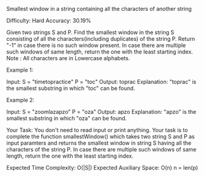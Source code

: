 Smallest window in a string containing all the characters of another string

Difficulty: Hard Accuracy: 30.19%

Given two strings S and P. Find the smallest window in the string S consisting of all the characters(including duplicates) of the string P.  Return "-1" in case there is no such window present. In case there are multiple such windows of same length, return the one with the least starting index.
Note : All characters are in Lowercase alphabets. 

Example 1:

Input:
S = "timetopractice"
P = "toc"
Output: 
toprac
Explanation: "toprac" is the smallest
substring in which "toc" can be found.

Example 2:

Input:
S = "zoomlazapzo"
P = "oza"
Output: 
apzo
Explanation: "apzo" is the smallest 
substring in which "oza" can be found.

Your Task:
You don't need to read input or print anything. 
Your task is to complete the function smallestWindow() which takes two string S and P as input paramters and returns the smallest window in string S having all the characters of the string P. 
In case there are multiple such windows of same length, return the one with the least starting index. 

Expected Time Complexity: O(|S|)
Expected Auxiliary Space: O(n) n = len(p)
